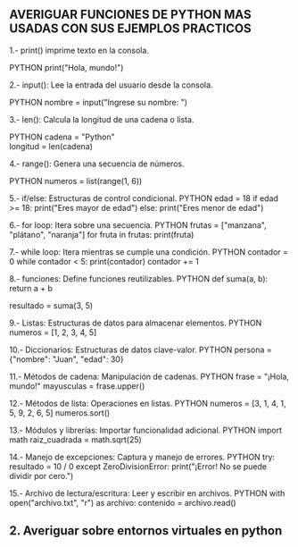## AVERIGUAR FUNCIONES DE PYTHON MAS USADAS CON SUS EJEMPLOS PRACTICOS

1.- print() imprime texto en la consola.

PYTHON
print("Hola, mundo!")


2.- input(): Lee la entrada del usuario desde la consola.

PYTHON
nombre = input("Ingrese su nombre: ")


3.- len(): Calcula la longitud de una cadena o lista.

PYTHON
cadena = "Python"  
longitud = len(cadena)


4.- range(): Genera una secuencia de números.

PYTHON
numeros = list(range(1, 6))


5.- if/else: Estructuras de control condicional.
PYTHON
edad = 18
if edad >= 18:
    print("Eres mayor de edad")
else:
    print("Eres menor de edad")

6.- for loop: Itera sobre una secuencia.
PYTHON
frutas = ["manzana", "plátano", "naranja"]
for fruta in frutas:
    print(fruta)

7.- while loop: Itera mientras se cumple una condición.
PYTHON
contador = 0
while contador < 5:
    print(contador)
    contador += 1

8.- funciones: Define funciones reutilizables.
PYTHON
def suma(a, b):
    return a + b

resultado = suma(3, 5)

9.- Listas: Estructuras de datos para almacenar elementos.
PYTHON
numeros = [1, 2, 3, 4, 5]

10.- Diccionarios: Estructuras de datos clave-valor.
PYTHON
persona = {"nombre": "Juan", "edad": 30}

11.- Métodos de cadena: Manipulación de cadenas.
PYTHON
frase = "¡Hola, mundo!"
mayusculas = frase.upper()

12.- Métodos de lista: Operaciones en listas.
PYTHON
numeros = [3, 1, 4, 1, 5, 9, 2, 6, 5]
numeros.sort()

13.- Módulos y librerías: Importar funcionalidad adicional.
PYTHON
import math
raiz_cuadrada = math.sqrt(25)

14.- Manejo de excepciones: Captura y manejo de errores.
PYTHON
try:
    resultado = 10 / 0
except ZeroDivisionError:
    print("¡Error! No se puede dividir por cero.")

15.- Archivo de lectura/escritura: Leer y escribir en archivos.
PYTHON
with open("archivo.txt", "r") as archivo:
    contenido = archivo.read()

## 2. Averiguar sobre entornos virtuales en python